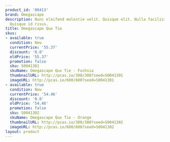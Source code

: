 ```yaml
---
product_id: '00413'
brand: Omegascape
description: Nunc eleifend molestie velit. Quisque elit. Nulla facilisi. Nulla facilisi.
  Quisque id risus.
title: Omegascape Qux Tie
skus:
- available: true
  condition: New
  currentPrice: '55.37'
  discount: '0.0'
  oldPrice: '55.37'
  promotion: false
  sku: S0041301
  skuName: Omegascape Qux Tie - Fuchsia
  thumbnailURL: http://pcas.io/300/300?seed=S0041301
  imageURL: http://pcas.io/600/600?seed=S0041301
- available: true
  condition: New
  currentPrice: '54.46'
  discount: '0.0'
  oldPrice: '54.46'
  promotion: false
  sku: S0041302
  skuName: Omegascape Qux Tie - Orange
  thumbnailURL: http://pcas.io/300/300?seed=S0041302
  imageURL: http://pcas.io/600/600?seed=S0041302
layout: product
---
```

